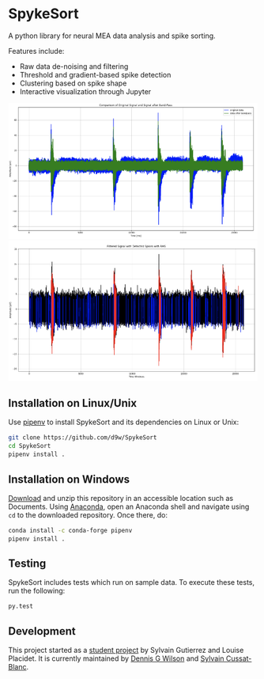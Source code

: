 # SpykeSort

A python library for neural MEA data analysis and spike sorting.

Features include:
+ Raw data de-noising and filtering
+ Threshold and gradient-based spike detection
+ Clustering based on spike shape
+ Interactive visualization through Jupyter

![Data filtering](imgs/filter.png)
![Spike detection](imgs/spikes.png)

## Installation on Linux/Unix

Use [pipenv](https://github.com/pypa/pipenv) to install SpykeSort and its dependencies on Linux or Unix:

``` sh
git clone https://github.com/d9w/SpykeSort
cd SpykeSort
pipenv install .
```

## Installation on Windows

[Download](https://github.com/d9w/SpykeSort/archive/refs/heads/main.zip) and unzip this repository in an accessible location such as Documents. Using [Anaconda](https://www.anaconda.com/), open an Anaconda shell and navigate using `cd` to the downloaded repository. Once there, do:

``` sh
conda install -c conda-forge pipenv
pipenv install .
```

## Testing

SpykeSort includes tests which run on sample data. To execute these tests, run the following:

``` sh
py.test 
```

## Development

This project started as a [student project](https://github.com/Sylvain-Gutierrez/PIR) by Sylvain Gutierrez and Louise Placidet. It is currently maintained by [Dennis G Wilson](https://github.com/d9w/) and [Sylvain Cussat-Blanc](https://github.com/scussatb).
